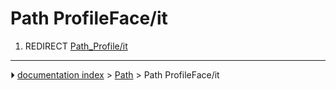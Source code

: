 # Path ProfileFace/it
1.  REDIRECT [Path_Profile/it](Path_Profile/it.md)



---
⏵ [documentation index](../README.md) > [Path](Path_Workbench.md) > Path ProfileFace/it

